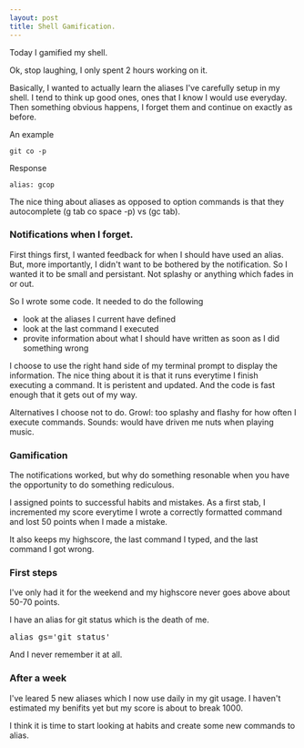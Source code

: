 ```yaml
---
layout: post
title: Shell Gamification.
---
```


Today I gamified my shell.

Ok, stop laughing, I only spent 2 hours working on it.

Basically, I wanted to actually learn the aliases I've carefully setup in my shell. I tend to think up good ones, ones that I know I would use everyday. Then something obvious happens, I forget them and continue on exactly as before.

An example

```
git co -p
```

Response

```
alias: gcop
```

The nice thing about aliases as opposed to option commands is that they autocomplete (g tab co space -p) vs (gc tab).

### Notifications when I forget.

First things first, I wanted feedback for when I should have used an alias. But, more importantly, I didn't want to be bothered by the notification. So I wanted it to be small and persistant. Not splashy or anything which fades in or out.

So I wrote some code. It needed to do the following

* look at the aliases I current have defined
* look at the last command I executed
* provite information about what I should have written as soon as I did something wrong

I choose to use the right hand side of my terminal prompt to display the information. The nice thing about it is that it runs everytime I finish executing a command. It is peristent and updated. And the code is fast enough that it gets out of my way.

Alternatives I choose not to do. Growl: too splashy and flashy for how often I execute commands. Sounds: would have driven me nuts when playing music.

### Gamification

The notifications worked, but why do something resonable when you have the opportunity to do something rediculous.

I assigned points to successful habits and mistakes. As a first stab, I incremented my score everytime I wrote a correctly formatted command and lost 50 points when I made a mistake.

It also keeps my highscore, the last command I typed, and the last command I got wrong.

### First steps

I've only had it for the weekend and my highscore never goes above about 50-70 points.

I have an alias for git status which is the death of me.

<pre>
alias gs='git status'
</pre>

And I never remember it at all.

### After a week

I've leared 5 new aliases which I now use daily in my git usage. I haven't estimated my benifits yet but my score is about to break 1000.

I think it is time to start looking at habits and create some new commands to alias.
